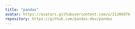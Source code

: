 ```yaml
---
title: "pandas"
avatar: https://avatars.githubusercontent.com/u/21206976
repository: https://github.com/pandas-dev/pandas
---
```


